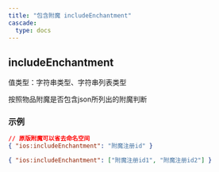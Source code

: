 ```yaml
---
title: "包含附魔 includeEnchantment"
cascade:
  type: docs
---
```


## includeEnchantment
值类型：字符串类型、字符串列表类型

按照物品附魔是否包含json所列出的附魔判断

### 示例
```json lines {linenos=table,filename="json"}
// 原版附魔可以省去命名空间
{ "ios:includeEnchantment": "附魔注册id" }

{ "ios:includeEnchantment": ["附魔注册id1", "附魔注册id2"] }
```